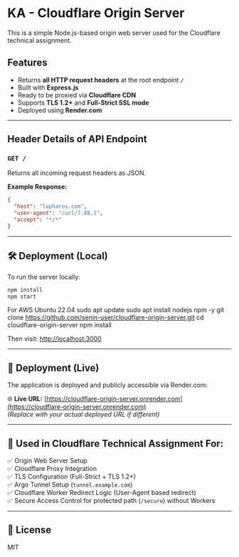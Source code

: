 # KA - Cloudflare Origin Server

This is a simple Node.js-based origin web server used for the Cloudflare technical assignment.

## Features

- Returns **all HTTP request headers** at the root endpoint `/`
- Built with **Express.js**
- Ready to be proxied via **Cloudflare CDN**
- Supports **TLS 1.2+** and **Full-Strict SSL mode**
- Deployed using **Render.com**

---

## Header Details of API Endpoint

### `GET /`

Returns all incoming request headers as JSON.

**Example Response:**

```json
{
  "host": "lupharos.com",
  "user-agent": "curl/7.88.1",
  "accept": "*/*"
}
```

---

## 🛠️ Deployment (Local)

To run the server locally:

```bash
npm install
npm start
```

For AWS 
Ubuntu 22.04
sudo apt update
sudo apt install nodejs npm -y
git clone https://github.com/senin-user/cloudflare-origin-server.git
cd cloudflare-origin-server
npm install

Then visit: [http://localhost:3000](http://localhost:3000)

---

## 🚀 Deployment (Live)

The application is deployed and publicly accessible via Render.com:

🌐 **Live URL:** [https://cloudflare-origin-server.onrender.com](https://cloudflare-origin-server.onrender.com)  
*(Replace with your actual deployed URL if different)*

---

## 📌 Used in Cloudflare Technical Assignment For:

✅ Origin Web Server Setup  
✅ Cloudflare Proxy Integration  
✅ TLS Configuration (Full-Strict + TLS 1.2+)  
✅ Argo Tunnel Setup (`tunnel.example.com`)  
✅ Cloudflare Worker Redirect Logic (User-Agent based redirect)  
✅ Secure Access Control for protected path (`/secure`) without Workers

---

## 📄 License

MIT
